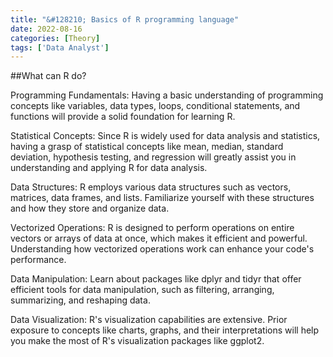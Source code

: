 ```yaml
---
title: "&#128210; Basics of R programming language"
date: 2022-08-16
categories: [Theory]
tags: ['Data Analyst']
---
```


##What can R do?


Programming Fundamentals: Having a basic understanding of programming concepts like variables, data types, loops, conditional statements, and functions will provide a solid foundation for learning R.

Statistical Concepts: Since R is widely used for data analysis and statistics, having a grasp of statistical concepts like mean, median, standard deviation, hypothesis testing, and regression will greatly assist you in understanding and applying R for data analysis.

Data Structures: R employs various data structures such as vectors, matrices, data frames, and lists. Familiarize yourself with these structures and how they store and organize data.

Vectorized Operations: R is designed to perform operations on entire vectors or arrays of data at once, which makes it efficient and powerful. Understanding how vectorized operations work can enhance your code's performance.

Data Manipulation: Learn about packages like dplyr and tidyr that offer efficient tools for data manipulation, such as filtering, arranging, summarizing, and reshaping data.

Data Visualization: R's visualization capabilities are extensive. Prior exposure to concepts like charts, graphs, and their interpretations will help you make the most of R's visualization packages like ggplot2.